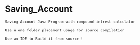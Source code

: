 # Saving_Account
``Saving Account Java Program with compound intrest calculator``

``Use a one folder placement usage for source compilation``

``Use an IDE to Build it from source !``
